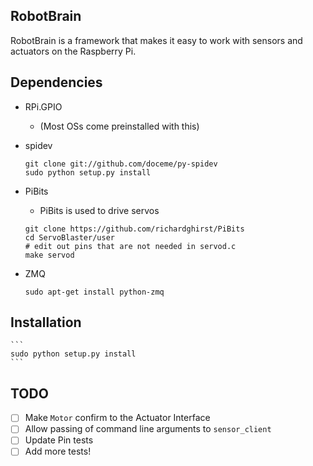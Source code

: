 RobotBrain
----------
RobotBrain is a framework that makes it easy to work with sensors and actuators
on the Raspberry Pi.

Dependencies
------------
* RPi.GPIO
    + (Most OSs come preinstalled with this)

* spidev
    ```
    git clone git://github.com/doceme/py-spidev                                       
    sudo python setup.py install  
    ```

* PiBits
    + PiBits is used to drive servos 
    ```
    git clone https://github.com/richardghirst/PiBits                                 
    cd ServoBlaster/user                                                              
    # edit out pins that are not needed in servod.c
    make servod  
    ```

* ZMQ
    ```
    sudo apt-get install python-zmq
    ```

Installation
------------
    ```
    sudo python setup.py install
    ```


TODO
----
* [ ] Make `Motor` confirm to the Actuator Interface
* [ ] Allow passing of command line arguments to `sensor_client`
* [ ] Update Pin tests
* [ ] Add more tests!
